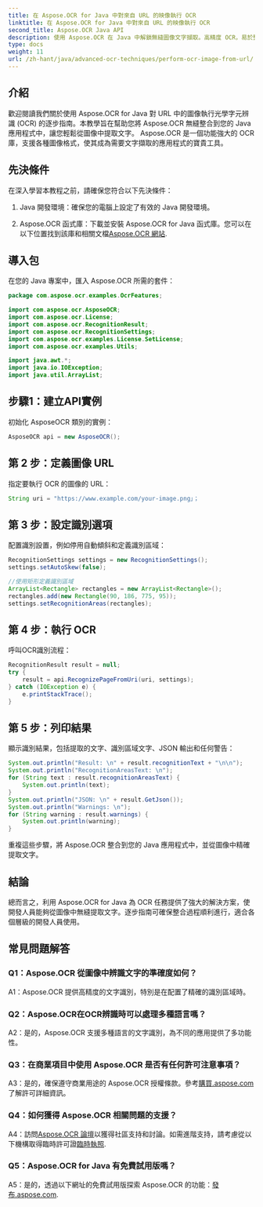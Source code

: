 ```yaml
---
title: 在 Aspose.OCR for Java 中對來自 URL 的映像執行 OCR
linktitle: 在 Aspose.OCR for Java 中對來自 URL 的映像執行 OCR
second_title: Aspose.OCR Java API
description: 使用 Aspose.OCR 在 Java 中解鎖無縫圖像文字擷取。高精度 OCR，易於整合。
type: docs
weight: 11
url: /zh-hant/java/advanced-ocr-techniques/perform-ocr-image-from-url/
---
```

## 介紹

歡迎閱讀我們關於使用 Aspose.OCR for Java 對 URL 中的圖像執行光學字元辨識 (OCR) 的逐步指南。本教學旨在幫助您將 Aspose.OCR 無縫整合到您的 Java 應用程式中，讓您輕鬆從圖像中提取文字。 Aspose.OCR 是一個功能強大的 OCR 庫，支援各種圖像格式，使其成為需要文字擷取的應用程式的寶貴工具。

## 先決條件

在深入學習本教程之前，請確保您符合以下先決條件：

1. Java 開發環境：確保您的電腦上設定了有效的 Java 開發環境。

2.  Aspose.OCR 函式庫：下載並安裝 Aspose.OCR for Java 函式庫。您可以在以下位置找到該庫和相關文檔[Aspose.OCR 網站](https://reference.aspose.com/ocr/java/).

## 導入包

在您的 Java 專案中，匯入 Aspose.OCR 所需的套件：

```java
package com.aspose.ocr.examples.OcrFeatures;

import com.aspose.ocr.AsposeOCR;
import com.aspose.ocr.License;
import com.aspose.ocr.RecognitionResult;
import com.aspose.ocr.RecognitionSettings;
import com.aspose.ocr.examples.License.SetLicense;
import com.aspose.ocr.examples.Utils;

import java.awt.*;
import java.io.IOException;
import java.util.ArrayList;
```

## 步驟1：建立API實例

初始化 AsposeOCR 類別的實例：

```java
AsposeOCR api = new AsposeOCR();
```

## 第 2 步：定義圖像 URL

指定要執行 OCR 的圖像的 URL：

```java
String uri = "https://www.example.com/your-image.png」；
```

## 第 3 步：設定識別選項

配置識別設置，例如停用自動傾斜和定義識別區域：

```java
RecognitionSettings settings = new RecognitionSettings();
settings.setAutoSkew(false);

//使用矩形定義識別區域
ArrayList<Rectangle> rectangles = new ArrayList<Rectangle>();
rectangles.add(new Rectangle(90, 186, 775, 95));
settings.setRecognitionAreas(rectangles);
```

## 第 4 步：執行 OCR

呼叫OCR識別流程：

```java
RecognitionResult result = null;
try {
    result = api.RecognizePageFromUri(uri, settings);
} catch (IOException e) {
    e.printStackTrace();
}
```

## 第 5 步：列印結果

顯示識別結果，包括提取的文字、識別區域文字、JSON 輸出和任何警告：

```java
System.out.println("Result: \n" + result.recognitionText + "\n\n");
System.out.println("RecognitionAreasText: \n");
for (String text : result.recognitionAreasText) {
    System.out.println(text);
}
System.out.println("JSON: \n" + result.GetJson());
System.out.println("Warnings: \n");
for (String warning : result.warnings) {
    System.out.println(warning);
}
```

重複這些步驟，將 Aspose.OCR 整合到您的 Java 應用程式中，並從圖像中精確提取文字。

## 結論

總而言之，利用 Aspose.OCR for Java 為 OCR 任務提供了強大的解決方案，使開發人員能夠從圖像中無縫提取文字。逐步指南可確保整合過程順利進行，適合各個層級的開發人員使用。

## 常見問題解答

### Q1：Aspose.OCR 從圖像中辨識文字的準確度如何？

A1：Aspose.OCR 提供高精度的文字識別，特別是在配置了精確的識別區域時。

### Q2：Aspose.OCR在OCR辨識時可以處理多種語言嗎？

A2：是的，Aspose.OCR 支援多種語言的文字識別，為不同的應用提供了多功能性。

### Q3：在商業項目中使用 Aspose.OCR 是否有任何許可注意事項？

A3：是的，確保遵守商業用途的 Aspose.OCR 授權條款。參考[購買.aspose.com](https://purchase.aspose.com/buy)了解許可詳細資訊。

### Q4：如何獲得 Aspose.OCR 相關問題的支援？

 A4：訪問[Aspose.OCR 論壇](https://forum.aspose.com/c/ocr/16)以獲得社區支持和討論。如需進階支持，請考慮從以下機構取得臨時許可證[臨時執照](https://purchase.aspose.com/temporary-license/).

### Q5：Aspose.OCR for Java 有免費試用版嗎？

 A5：是的，透過以下網址的免費試用版探索 Aspose.OCR 的功能：[發布.aspose.com](https://releases.aspose.com/).

